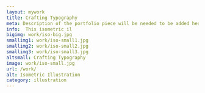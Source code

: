 ```yaml
---
layout: mywork
title: Crafting Typography
meta: Description of the portfolio piece will be needed to be added here to match the current page content.
info:  This isometric il
bigimg: work/iso-big.jpg
smallimg1: work/iso-small1.jpg
smallimg2: work/iso-small2.jpg
smallimg3: work/iso-small3.jpg
altsmall: Crafting Typography
image: work/iso-small.jpg
url: /work/
alt: Isometric Illustration
category: illustration
---
```

